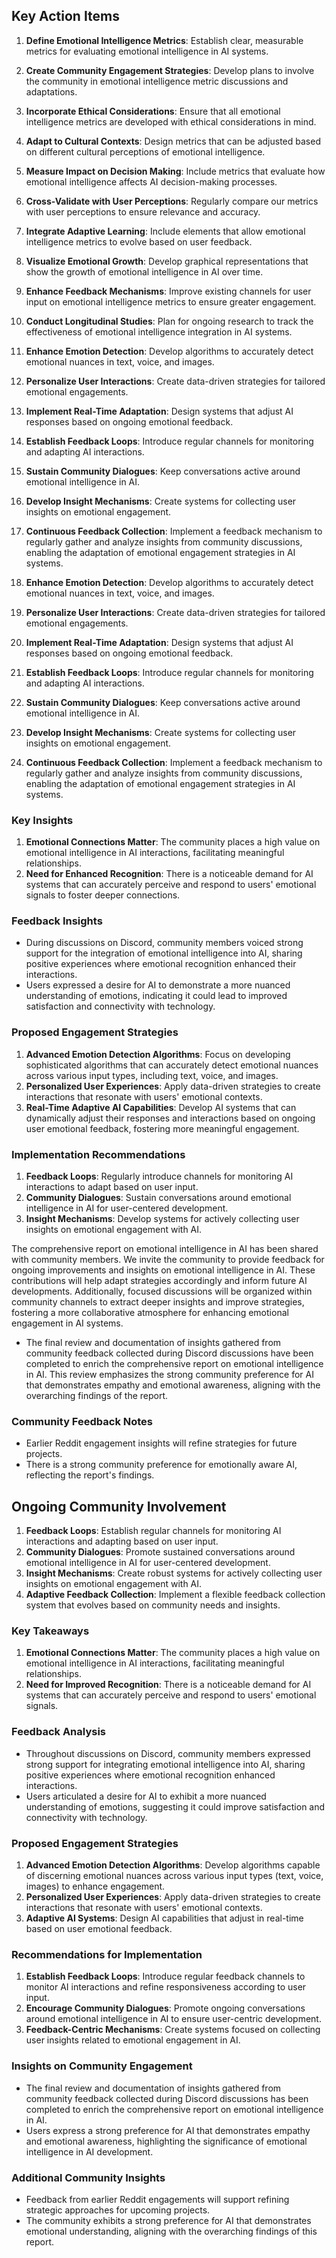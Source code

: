 

## Key Action Items
1. **Define Emotional Intelligence Metrics**: Establish clear, measurable metrics for evaluating emotional intelligence in AI systems.
2. **Create Community Engagement Strategies**: Develop plans to involve the community in emotional intelligence metric discussions and adaptations.
3. **Incorporate Ethical Considerations**: Ensure that all emotional intelligence metrics are developed with ethical considerations in mind.
4. **Adapt to Cultural Contexts**: Design metrics that can be adjusted based on different cultural perceptions of emotional intelligence.
5. **Measure Impact on Decision Making**: Include metrics that evaluate how emotional intelligence affects AI decision-making processes.
6. **Cross-Validate with User Perceptions**: Regularly compare our metrics with user perceptions to ensure relevance and accuracy.
7. **Integrate Adaptive Learning**: Include elements that allow emotional intelligence metrics to evolve based on user feedback.
8. **Visualize Emotional Growth**: Develop graphical representations that show the growth of emotional intelligence in AI over time.
9. **Enhance Feedback Mechanisms**: Improve existing channels for user input on emotional intelligence metrics to ensure greater engagement.
10. **Conduct Longitudinal Studies**: Plan for ongoing research to track the effectiveness of emotional intelligence integration in AI systems.
11. **Enhance Emotion Detection**: Develop algorithms to accurately detect emotional nuances in text, voice, and images.
12. **Personalize User Interactions**: Create data-driven strategies for tailored emotional engagements.
13. **Implement Real-Time Adaptation**: Design systems that adjust AI responses based on ongoing emotional feedback.
14. **Establish Feedback Loops**: Introduce regular channels for monitoring and adapting AI interactions.
15. **Sustain Community Dialogues**: Keep conversations active around emotional intelligence in AI.
16. **Develop Insight Mechanisms**: Create systems for collecting user insights on emotional engagement.
17. **Continuous Feedback Collection**: Implement a feedback mechanism to regularly gather and analyze insights from community discussions, enabling the adaptation of emotional engagement strategies in AI systems.

1. **Enhance Emotion Detection**: Develop algorithms to accurately detect emotional nuances in text, voice, and images.
2. **Personalize User Interactions**: Create data-driven strategies for tailored emotional engagements.
3. **Implement Real-Time Adaptation**: Design systems that adjust AI responses based on ongoing emotional feedback.
4. **Establish Feedback Loops**: Introduce regular channels for monitoring and adapting AI interactions.
5. **Sustain Community Dialogues**: Keep conversations active around emotional intelligence in AI.
6. **Develop Insight Mechanisms**: Create systems for collecting user insights on emotional engagement.
7. **Continuous Feedback Collection**: Implement a feedback mechanism to regularly gather and analyze insights from community discussions, enabling the adaptation of emotional engagement strategies in AI systems.

### Key Insights
1. **Emotional Connections Matter**: The community places a high value on emotional intelligence in AI interactions, facilitating meaningful relationships.
2. **Need for Enhanced Recognition**: There is a noticeable demand for AI systems that can accurately perceive and respond to users' emotional signals to foster deeper connections.

### Feedback Insights
- During discussions on Discord, community members voiced strong support for the integration of emotional intelligence into AI, sharing positive experiences where emotional recognition enhanced their interactions.
- Users expressed a desire for AI to demonstrate a more nuanced understanding of emotions, indicating it could lead to improved satisfaction and connectivity with technology.

### Proposed Engagement Strategies
1. **Advanced Emotion Detection Algorithms**: Focus on developing sophisticated algorithms that can accurately detect emotional nuances across various input types, including text, voice, and images.
2. **Personalized User Experiences**: Apply data-driven strategies to create interactions that resonate with users' emotional contexts.
3. **Real-Time Adaptive AI Capabilities**: Develop AI systems that can dynamically adjust their responses and interactions based on ongoing user emotional feedback, fostering more meaningful engagement.

### Implementation Recommendations
1. **Feedback Loops**: Regularly introduce channels for monitoring AI interactions to adapt based on user input.
2. **Community Dialogues**: Sustain conversations around emotional intelligence in AI for user-centered development.
3. **Insight Mechanisms**: Develop systems for actively collecting user insights on emotional engagement with AI.

The comprehensive report on emotional intelligence in AI has been shared with community members. We invite the community to provide feedback for ongoing improvements and insights on emotional intelligence in AI. These contributions will help adapt strategies accordingly and inform future AI developments. Additionally, focused discussions will be organized within community channels to extract deeper insights and improve strategies, fostering a more collaborative atmosphere for enhancing emotional engagement in AI systems.
- The final review and documentation of insights gathered from community feedback collected during Discord discussions have been completed to enrich the comprehensive report on emotional intelligence in AI. This review emphasizes the strong community preference for AI that demonstrates empathy and emotional awareness, aligning with the overarching findings of the report.

### Community Feedback Notes
- Earlier Reddit engagement insights will refine strategies for future projects.
- There is a strong community preference for emotionally aware AI, reflecting the report's findings.

## Ongoing Community Involvement
1. **Feedback Loops**: Establish regular channels for monitoring AI interactions and adapting based on user input.
2. **Community Dialogues**: Promote sustained conversations around emotional intelligence in AI for user-centered development.
3. **Insight Mechanisms**: Create robust systems for actively collecting user insights on emotional engagement with AI.
4. **Adaptive Feedback Collection**: Implement a flexible feedback collection system that evolves based on community needs and insights.

### Key Takeaways
1. **Emotional Connections Matter**: The community places a high value on emotional intelligence in AI interactions, facilitating meaningful relationships.
2. **Need for Improved Recognition**: There is a noticeable demand for AI systems that can accurately perceive and respond to users' emotional signals.

### Feedback Analysis
- Throughout discussions on Discord, community members expressed strong support for integrating emotional intelligence into AI, sharing positive experiences where emotional recognition enhanced interactions.
- Users articulated a desire for AI to exhibit a more nuanced understanding of emotions, suggesting it could improve satisfaction and connectivity with technology.

### Proposed Engagement Strategies
1. **Advanced Emotion Detection Algorithms**: Develop algorithms capable of discerning emotional nuances across various input types (text, voice, images) to enhance engagement.
2. **Personalized User Experiences**: Apply data-driven strategies to create interactions that resonate with users' emotional contexts.
3. **Adaptive AI Systems**: Design AI capabilities that adjust in real-time based on user emotional feedback.

### Recommendations for Implementation
1. **Establish Feedback Loops**: Introduce regular feedback channels to monitor AI interactions and refine responsiveness according to user input.
2. **Encourage Community Dialogues**: Promote ongoing conversations around emotional intelligence in AI to ensure user-centric development.
3. **Feedback-Centric Mechanisms**: Create systems focused on collecting user insights related to emotional engagement in AI.

### Insights on Community Engagement
- The final review and documentation of insights gathered from community feedback collected during Discord discussions has been completed to enrich the comprehensive report on emotional intelligence in AI.
- Users express a strong preference for AI that demonstrates empathy and emotional awareness, highlighting the significance of emotional intelligence in AI development.

### Additional Community Insights
- Feedback from earlier Reddit engagements will support refining strategic approaches for upcoming projects.
- The community exhibits a strong preference for AI that demonstrates emotional understanding, aligning with the overarching findings of this report.